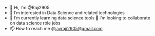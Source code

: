 - 👋 Hi, I’m @Raji2905
- 👀 I’m interested in Data Science and related technologies 
- 🌱 I’m currently learning data science tools
💞️ I’m looking to collaborate on data science role jobs
- 📫 How to reach me @jayraji2905@gmail.com

<!---
Raji2905/Raji2905 is a ✨ special ✨ repository because its `README.md` (this file) appears on your GitHub profile.
You can click the Preview link to take a look at your changes.
--->
